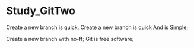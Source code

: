 # Study_GitTwo
Create a new branch is quick.
Create a new branch is quick And is Simple;

Create a new branch with no-ff;
Git is free software;